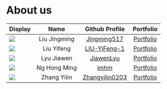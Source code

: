 # About us

Display | Name | Github Profile | Portfolio 
--------|:----:|:--------------:|:---------:
![](https://via.placeholder.com/100.png?text=Photo) | Liu Jingming | [Jingming517](https://github.com/Jingming517/) | [Portfolio](team/jingming517.md)
![](https://via.placeholder.com/100.png?text=Photo) | Liu Yifeng | [LIU-YiFeng-1](https://github.com/LIU-YiFeng-1/) | [Portfolio](team/liu-yifeng-1.md)
![](https://via.placeholder.com/100.png?text=Photo) | Lyu Jiawen | [JiawenLyu](https://github.com/JiawenLyu/) | [Portfolio](team/jiawenlyu.md)
![](https://via.placeholder.com/100.png?text=Photo) | Ng Hong Ming | [imhm](https://github.com/imhm/) | [Portfolio](docs/team/imhm.md)
![](https://via.placeholder.com/100.png?text=Photo) | Zhang Yilin | [Zhangyilin0203](https://github.com/Zhangyilin0203/) | [Portfolio](team/zhangyl.md)

